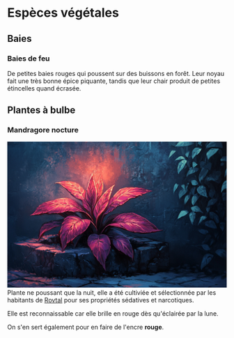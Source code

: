 # Espèces végétales

## Baies

### Baies de feu
De petites baies rouges qui poussent sur des buissons en forêt. Leur noyau fait une très bonne épice piquante, tandis que leur chair produit de petites étincelles quand écrasée.

## Plantes à bulbe
### Mandragore nocture
![Mandragore Nocturne](../../_images/mandragore_nocturne.png)
Plante ne poussant que la nuit, elle a été cultiviée et sélectionnée par les habitants de [Rovtal](../VILLES/Rovtal.md) pour ses propriétés sédatives et narcotiques.

Elle est reconnaissable car elle brille en rouge dès qu'éclairée par la lune.

On s'en sert également pour en faire de l'encre **rouge**.